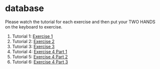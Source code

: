 # database
Please watch the tutorial for each exercise and then put your TWO HANDS on the keyboard to exercise.  

1. Tutorial 1: <a href="https://www.youtube.com/watch?v=fEQkJAJv3Ds&t=134s">Exercise 1</a>
2. Tutorial 2: <a href="https://www.youtube.com/watch?v=QeH56XCM3eY&t342s">Exercise 2</a>
3. Tutorial 3: <a href="https://www.youtube.com/watch?v=tIU_DybJbiQ&t=169s">Exercise 3</a>
4. Tutorial 4: <a href="https://www.youtube.com/watch?v=Fa81FxUJvlo&t=11s">Exercise 4 Part 1</a>
5. Tutorial 5: <a href="https://www.youtube.com/watch?v=N6wMSKS_SdE&t=4s">Exercise 4 Part 2</a>
6. Tutorial 6: <a href="https://www.youtube.com/watch?v=EMTJhcM3RVE&t=594s">Exercise 4 Part 3</a>
